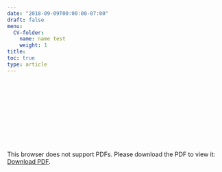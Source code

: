 ```yaml
---
date: "2018-09-09T00:00:00-07:00"
draft: false
menu:
  CV-folder:
    name: name test
    weight: 1 
title: 
toc: true
type: article
---
```


<object data="CV.pdf" type="application/pdf" width="700px" height="700px">
    <embed src="CV.pdf">
        <p>This browser does not support PDFs. Please download the PDF to view it: <a href="CV.pdf">Download PDF</a>.</p>
    </embed>
</object>

